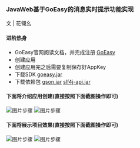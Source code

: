 ### JavaWeb基于GoEasy的消息实时提示功能实现
文 | 花翎幺  

#### 进阶热身
* GoEasy官网阅读文档，并完成注册 [GoEasy](http://www.goeasy.io/)
* 创建应用
* 创建应用完之后需要复制保存好AppKey
* 下载SDK [goeasy.jar](http://maven.goeasy.io/service/local/artifact/maven/redirect?r=releases&amp&g=io.goeasy&amp&a=goeasy-sdk&amp&v=0.3.8&amp&e=jar)
* 下载依赖包 [gson.jar](http://repo.maven.apache.org/maven2/com/google/code/gson/gson/2.3.1/gson-2.3.1.jar)  [slf4j-api.jar](http://repo.maven.apache.org/maven2/org/slf4j/slf4j-api/1.7.2/slf4j-api-1.7.2.jar)
#### 下面将介绍应用创建(直接按照下面截图操作即可)
![图片步骤](https://github.com/zixi5534/GoEasyDemo/blob/master/images/3.png)
![图片步骤](https://github.com/zixi5534/GoEasyDemo/blob/master/images/4.png)
#### 下面将展示项目效果(直接按照下面截图操作即可)
![图片步骤](https://github.com/zixi5534/GoEasyDemo/blob/master/images/1.png)
![图片步骤](https://github.com/zixi5534/GoEasyDemo/blob/master/images/2.png)
